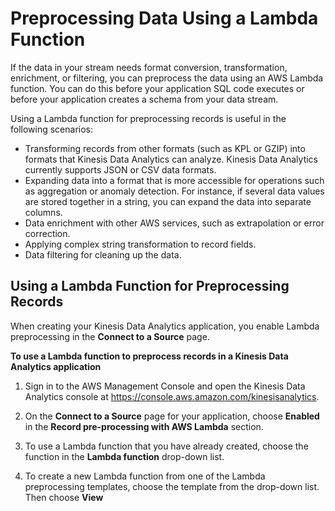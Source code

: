 # Preprocessing Data Using a Lambda Function<a name="lambda-preprocessing"></a>

If the data in your stream needs format conversion, transformation, enrichment, or filtering, you can preprocess the data using an AWS Lambda function\. You can do this before your application SQL code executes or before your application creates a schema from your data stream\. 

Using a Lambda function for preprocessing records is useful in the following scenarios:
+ Transforming records from other formats \(such as KPL or GZIP\) into formats that Kinesis Data Analytics can analyze\. Kinesis Data Analytics currently supports JSON or CSV data formats\.
+ Expanding data into a format that is more accessible for operations such as aggregation or anomaly detection\. For instance, if several data values are stored together in a string, you can expand the data into separate columns\.
+ Data enrichment with other AWS services, such as extrapolation or error correction\.
+ Applying complex string transformation to record fields\.
+ Data filtering for cleaning up the data\.

## Using a Lambda Function for Preprocessing Records<a name="lambda-preprocessing-use"></a>

When creating your Kinesis Data Analytics application, you enable Lambda preprocessing in the **Connect to a Source** page\.

**To use a Lambda function to preprocess records in a Kinesis Data Analytics application**

1. Sign in to the AWS Management Console and open the Kinesis Data Analytics console at [ https://console\.aws\.amazon\.com/kinesisanalytics](https://console.aws.amazon.com/kinesisanalytics)\.

1. On the **Connect to a Source** page for your application, choose **Enabled** in the **Record pre\-processing with AWS Lambda** section\.

1. To use a Lambda function that you have already created, choose the function in the **Lambda function** drop\-down list\.

1. To create a new Lambda function from one of the Lambda preprocessing templates, choose the template from the drop\-down list\. Then choose **View <template name> in Lambda** to edit the function\.

1. To create a new Lambda function, choose **Create new**\. For information about creating a Lambda function, see [Create a HelloWorld Lambda Function and Explore the Console](https://docs.aws.amazon.com/lambda/latest/dg/getting-started-create-function.html) in the *AWS Lambda Developer Guide*\.

1. Choose the version of the Lambda function to use\. To use the latest version, choose **$LATEST**\.

When you choose or create a Lambda function for record preprocessing, the records are preprocessed before your application SQL code executes or your application generates a schema from the records\.

## Lambda Preprocessing Permissions<a name="lambda-preprocessing-policy"></a>

To use Lambda preprocessing, the application's IAM role requires the following permissions policy:

```
     {
       "Sid": "UseLambdaFunction",
       "Effect": "Allow",
       "Action": [
           "lambda:InvokeFunction",
           "lambda:GetFunctionConfiguration"
       ],
       "Resource": "<FunctionARN>"
   }
```

For more information about adding permissions policies, see [Authentication and Access Control for Amazon Kinesis Data Analytics for SQL Applications](authentication-and-access-control.md)\.

## Lambda Preprocessing Metrics<a name="lambda-preprocessing-metrics"></a>

You can use Amazon CloudWatch to monitor the number of Lambda invocations, bytes processed, successes and failures, and so on\. For information about CloudWatch metrics that are emitted by Kinesis Data Analytics Lambda preprocessing, see [Amazon Kinesis Analytics Metrics](https://docs.aws.amazon.com/AmazonCloudWatch/latest/monitoring/aka-metricscollected.html)\.

## Using AWS Lambda with the Kinesis Producer Library<a name="lambda-preprocessing-deaggregation"></a>

The [Kinesis Producer Library](http://docs.aws.amazon.com/streams/latest/dev/developing-producers-with-kpl.html) \(KPL\) aggregates small user\-formatted records into larger records up to 1 MB to make better use of Amazon Kinesis Data Streams throughput\. The Kinesis Client Library \(KCL\) for Java supports deaggregating these records\. However, you must use a special module to deaggregate the records when you use AWS Lambda as the consumer of your streams\. 

To get the necessary project code and instructions, see the [Kinesis Producer Library Deaggregation Modules for AWS Lambda](https://github.com/awslabs/kinesis-deaggregation) on GitHub\. You can use the components in this project to process KPL serialized data within AWS Lambda in Java, Node\.js, and Python\. You can also use these components as part of a [multi\-lang KCL application](https://github.com/awslabs/amazon-kinesis-client/blob/master/amazon-kinesis-client-multilang/src/main/java/software/amazon/kinesis/multilang/package-info.java)\.

## Data Preprocessing Event Input Data Model/Record Response Model<a name="lambda-preprocessing-data-model"></a>

To preprocess records, your Lambda function must be compliant with the required event input data and record response models\. 

### Event Input Data Model<a name="lambda-preprocessing-request-model"></a>

Kinesis Data Analytics continuously reads data from your Kinesis data stream or Kinesis Data Firehose delivery stream\. For each batch of records it retrieves, the service manages how each batch gets passed to your Lambda function\. Your function receives a list of records as input\. Within your function, you iterate through the list and apply your business logic to accomplish your preprocessing requirements \(such as data format conversion or enrichment\)\. 

The input model to your preprocessing function varies slightly, depending on whether the data was received from a Kinesis data stream or a Kinesis Data Firehose delivery stream\. 

If the source is a Kinesis Data Firehose delivery stream, the event input data model is as follows:

**Kinesis Data Firehose Request Data Model**


| Field | Description | 
| --- | --- | 
| Field | Description | 
| --- | --- | 
| Field | Description | 
| --- | --- | 
| invocationId | The Lambda invocation Id \(random GUID\)\. | 
| applicationArn | Kinesis Data Analytics application Amazon Resource Name \(ARN\) | 
| streamArn | Delivery stream ARN | 
| records [\[See the AWS documentation website for more details\]](http://docs.aws.amazon.com/kinesisanalytics/latest/dev/lambda-preprocessing.html)  | 
| recordId | record ID \(random GUID\) | 
| kinesisFirehoseRecordMetadata |  [\[See the AWS documentation website for more details\]](http://docs.aws.amazon.com/kinesisanalytics/latest/dev/lambda-preprocessing.html)  | 
| data | Base64\-encoded source record payload | 
| approximateArrivalTimestamp | Delivery stream record approximate arrival time | 

If the source is a Kinesis data stream, the event input data model is as follows:

**Kinesis Streams Request Data Model**


| Field | Description | 
| --- | --- | 
| Field | Description | 
| --- | --- | 
| Field | Description | 
| --- | --- | 
| invocationId | The Lambda invocation Id \(random GUID\)\. | 
| applicationArn | Kinesis Data Analytics application ARN | 
| streamArn | Delivery stream ARN | 
| records [\[See the AWS documentation website for more details\]](http://docs.aws.amazon.com/kinesisanalytics/latest/dev/lambda-preprocessing.html)  | 
| recordId | record ID based off of Kinesis record sequence number | 
| kinesisStreamRecordMetadata |  [\[See the AWS documentation website for more details\]](http://docs.aws.amazon.com/kinesisanalytics/latest/dev/lambda-preprocessing.html)  | 
| data | Base64\-encoded source record payload | 
| sequenceNumber | Sequence number from the Kinesis stream record | 
| partitionKey | Partition key from the Kinesis stream record | 
| shardId | ShardId from the Kinesis stream record | 
| approximateArrivalTimestamp | Delivery stream record approximate arrival time | 

### Record Response Model<a name="lambda-preprocessing-response-model"></a>

All records returned from your Lambda preprocessing function \(with record IDs\) that are sent to the Lambda function must be returned\. They must contain the following parameters, or Kinesis Data Analytics rejects them and treats it as a data preprocessing failure\. The data payload part of the record can be transformed to accomplish preprocessing requirements\.

**Response Data Model**


| Field | Description | 
| --- | --- | 
| records [\[See the AWS documentation website for more details\]](http://docs.aws.amazon.com/kinesisanalytics/latest/dev/lambda-preprocessing.html)  | 
| recordId | The record ID is passed from Kinesis Data Analytics to Lambda during the invocation\. The transformed record must contain the same record ID\. Any mismatch between the ID of the original record and the ID of the transformed record is treated as a data preprocessing failure\. | 
| result | The status of the data transformation of the record\. The possible values are: [\[See the AWS documentation website for more details\]](http://docs.aws.amazon.com/kinesisanalytics/latest/dev/lambda-preprocessing.html)  | 
| data | The transformed data payload, after base64\-encoding\. Each data payload can contain multiple JSON documents if the application ingestion data format is JSON\. Or each can contain multiple CSV rows \(with a row delimiter specified in each row\) if the application ingestion data format is CSV\. The Kinesis Data Analytics service successfully parses and processes data with either multiple JSON documents or CSV rows within the same data payload\.  | 

## Common Data Preprocessing Failures<a name="lambda-preprocessing-failures"></a>

The following are common reasons why preprocessing can fail\.
+ Not all records \(with record IDs\) in a batch that are sent to the Lambda function are returned back to the Kinesis Data Analytics service\. 
+ The response is missing either the record ID, status, or data payload field\. The data payload field is optional for a `Dropped` or `ProcessingFailed` record\.
+ The Lambda function timeouts are not sufficient to preprocess the data\.
+ The Lambda function response exceeds the response limits imposed by the AWS Lambda service\.

For data preprocessing failures, Kinesis Data Analytics continues to retry Lambda invocations on the same set of records until successful\. You can monitor the following CloudWatch metrics to gain insight into failures\.
+ Kinesis Data Analytics application `MillisBehindLatest`: Indicates how far behind an application is reading from the streaming source\. 
+ Kinesis Data Analytics application `InputPreprocessing` CloudWatch metrics: Indicates the number of successes and failures, among other statistics\. For more information, see [Amazon Kinesis Analytics Metrics](https://docs.aws.amazon.com/AmazonCloudWatch/latest/monitoring/aka-metricscollected.html)\.
+ AWS Lambda function CloudWatch metrics and logs\.